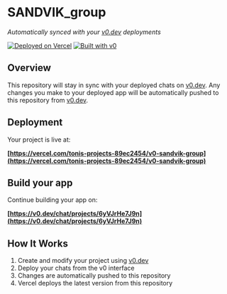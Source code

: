 # SANDVIK_group

*Automatically synced with your [v0.dev](https://v0.dev) deployments*

[![Deployed on Vercel](https://img.shields.io/badge/Deployed%20on-Vercel-black?style=for-the-badge&logo=vercel)](https://vercel.com/tonis-projects-89ec2454/v0-sandvik-group)
[![Built with v0](https://img.shields.io/badge/Built%20with-v0.dev-black?style=for-the-badge)](https://v0.dev/chat/projects/6yVJrHe7J9n)

## Overview

This repository will stay in sync with your deployed chats on [v0.dev](https://v0.dev).
Any changes you make to your deployed app will be automatically pushed to this repository from [v0.dev](https://v0.dev).

## Deployment

Your project is live at:

**[https://vercel.com/tonis-projects-89ec2454/v0-sandvik-group](https://vercel.com/tonis-projects-89ec2454/v0-sandvik-group)**

## Build your app

Continue building your app on:

**[https://v0.dev/chat/projects/6yVJrHe7J9n](https://v0.dev/chat/projects/6yVJrHe7J9n)**

## How It Works

1. Create and modify your project using [v0.dev](https://v0.dev)
2. Deploy your chats from the v0 interface
3. Changes are automatically pushed to this repository
4. Vercel deploys the latest version from this repository
